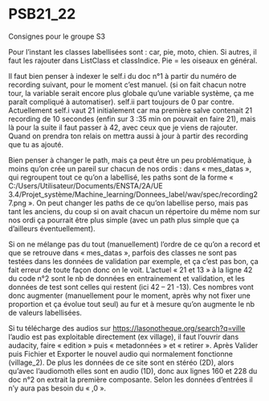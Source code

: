 # PSB21_22


Consignes pour le groupe S3

Pour l’instant les classes labellisées sont : car, pie, moto, chien. Si autres, il faut les rajouter dans ListClass et classIndice. Pie = les oiseaux en général.

Il faut bien penser à indexer le self.i du doc n°1 à partir du numéro de recording suivant, pour le moment c’est manuel. (si on fait chacun notre tour, la variable serait encore  plus globale qu’une variable système, ça me paraît compliqué à automatiser). self.ii part toujours de 0 par contre. 
Actuellement self.i vaut 21 initialement car ma première salve contenait 21 recording de 10 secondes (enfin sur 3 :35 min on pouvait en faire 21), mais là pour la suite 
il faut passer à 42, avec ceux que je viens de rajouter. Quand on prendra ton relais on mettra aussi à jour à partir des recording que tu as ajouté. 

Bien penser à changer le path, mais ça peut être un peu problématique, à moins qu’on crée un pareil sur chacun de nos ordis : dans « mes_datas », qui regroupent tout ce qu’on a labellisé, les paths sont de la forme « C:/Users/Utilisateur/Documents/ENSTA/2A/UE 3.4/Projet_système/Machine_learning/Donnees_label/wav/spec/recording27.png ». 
On peut changer les paths de ce qu’on labellise perso, mais pas tant les anciens, du coup si on avait chacun un répertoire du même nom sur nos ordi ça pourrait être plus simple 
(avec un path plus simple que ça d’ailleurs éventuellement).

Si on ne mélange pas du tout (manuellement) l’ordre de ce qu’on a record et que se retrouve dans « mes_datas », parfois des classes ne sont pas testées dans les données de  validation par exemple, et ça c’est pas bon, ça fait erreur de toute façon donc on le voit.
L’actuel « 21 et 13 » à la ligne 42 du code n°2 sont le nb de données en entrainement et validation, et les données de test sont celles qui restent (ici 42 – 21 -13). 
Ces nombres vont donc augmenter (manuellement pour le moment, après why not fixer une proportion et ça évolue tout seul) au fur et à mesure qu’on augmente le nb de valeurs 
labellisées.

Si tu télécharge des audios sur https://lasonotheque.org/search?q=ville l’audio est pas exploitable directement (ex village), il faut l’ouvrir dans audacity, faire « edition » 
puis « metadonnées » et « retirer ». Après Valider puis Fichier et Exporter le nouvel audio qui normalement fonctionne (village_2). De plus les données de ce site sont en stéréo (2D), alors qu’avec l’audiomoth elles sont en audio (1D), donc aux lignes 160 et 228 du doc n°2 on extrait la première composante. Selon les données d’entrées il n’y aura pas besoin  du « ,0 ». 
